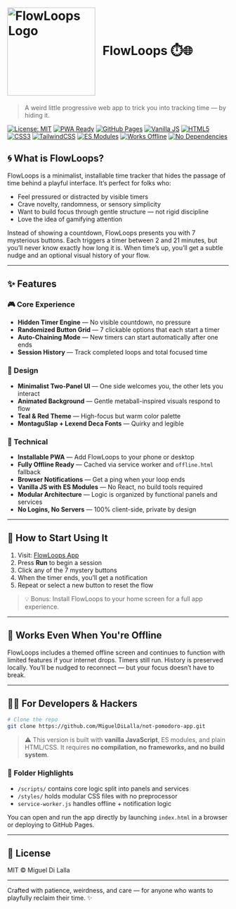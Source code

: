 # <img src="https://migueldilalla.github.io/assets/branding-elements/flowloops-medium.png" alt="FlowLoops Logo" width="200" height="200" style="vertical-align: middle; margin-right: 10px;"> FlowLoops ⏱️🌐

> A weird little progressive web app to trick you into tracking time — by hiding it.

[![License: MIT](https://img.shields.io/badge/License-MIT-yellow.svg)](https://opensource.org/licenses/MIT) 
[![PWA Ready](https://img.shields.io/badge/PWA-Ready-blue)](https://migueldilalla.github.io/not-pomodoro-app/) 
[![GitHub Pages](https://img.shields.io/badge/GitHub%20Pages-Deployed-brightgreen)](https://migueldilalla.github.io/not-pomodoro-app/) 
[![Vanilla JS](https://img.shields.io/badge/Vanilla-JS-yellow)](http://vanilla-js.com/) 
[![HTML5](https://img.shields.io/badge/HTML5-E34F26?logo=html5&logoColor=white)](https://developer.mozilla.org/en-US/docs/Web/HTML) 
[![CSS3](https://img.shields.io/badge/CSS3-1572B6?logo=css3&logoColor=white)](https://developer.mozilla.org/en-US/docs/Web/CSS) 
[![TailwindCSS](https://img.shields.io/badge/Tailwind_CSS-38B2AC?logo=tailwind-css&logoColor=white)](https://tailwindcss.com/) 
[![ES Modules](https://img.shields.io/badge/ES-Modules-F7DF1E)](https://developer.mozilla.org/en-US/docs/Web/JavaScript/Guide/Modules) 
[![Works Offline](https://img.shields.io/badge/Works-Offline-green)](https://migueldilalla.github.io/not-pomodoro-app/) 
[![No Dependencies](https://img.shields.io/badge/Dependencies-None-brightgreen)](https://migueldilalla.github.io/not-pomodoro-app/)

## 🌀 What is FlowLoops?

FlowLoops is a minimalist, installable time tracker that hides the passage of time behind a playful interface. It’s perfect for folks who:

- Feel pressured or distracted by visible timers
- Crave novelty, randomness, or sensory simplicity
- Want to build focus through gentle structure — not rigid discipline
- Love the idea of gamifying attention

Instead of showing a countdown, FlowLoops presents you with 7 mysterious buttons. Each triggers a timer between 2 and 21 minutes, but you’ll never know exactly how long it is. When time’s up, you’ll get a subtle nudge and an optional visual history of your flow.

---

## ✨ Features

### 🎮 Core Experience
- **Hidden Timer Engine** — No visible countdown, no pressure
- **Randomized Button Grid** — 7 clickable options that each start a timer
- **Auto-Chaining Mode** — New timers can start automatically after one ends
- **Session History** — Track completed loops and total focused time

### 🌈 Design
- **Minimalist Two-Panel UI** — One side welcomes you, the other lets you interact
- **Animated Background** — Gentle metaball-inspired visuals respond to flow
- **Teal & Red Theme** — High-focus but warm color palette
- **MontaguSlap + Lexend Deca Fonts** — Quirky and legible

### 🔧 Technical
- **Installable PWA** — Add FlowLoops to your phone or desktop
- **Fully Offline Ready** — Cached via service worker and `offline.html` fallback
- **Browser Notifications** — Get a ping when your loop ends
- **Vanilla JS with ES Modules** — No React, no build tools required
- **Modular Architecture** — Logic is organized by functional panels and services
- **No Logins, No Servers** — 100% client-side, private by design

---

## 🚀 How to Start Using It

1. Visit: [FlowLoops App](https://MiguelDiLalla.github.io/not-pomodoro-app/)
2. Press **Run** to begin a session
3. Click any of the 7 mystery buttons
4. When the timer ends, you’ll get a notification
5. Repeat or select a new button to reset the flow

> 💡 Bonus: Install FlowLoops to your home screen for a full app experience.

---

## 📴 Works Even When You're Offline

FlowLoops includes a themed offline screen and continues to function with limited features if your internet drops. Timers still run. History is preserved locally. You’ll be nudged to reconnect — but your focus doesn’t have to break.

---

## 🧑‍💻 For Developers & Hackers

```bash
# Clone the repo
git clone https://github.com/MiguelDiLalla/not-pomodoro-app.git
```

> ⚠️ This version is built with **vanilla JavaScript**, ES modules, and plain HTML/CSS. It requires **no compilation, no frameworks, and no build system**.

### 📁 Folder Highlights
- `/scripts/` contains core logic split into panels and services
- `/styles/` holds modular CSS files with no preprocessor
- `service-worker.js` handles offline + notification logic

You can open and run the app directly by launching `index.html` in a browser or deploying to GitHub Pages.

---

## 🪪 License

MIT © Miguel Di Lalla

---

Crafted with patience, weirdness, and care — for anyone who wants to playfully reclaim their time. ✨


